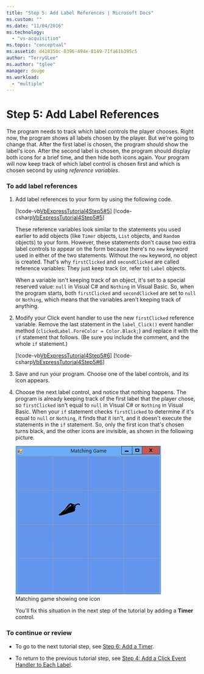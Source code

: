 ```yaml
---
title: "Step 5: Add Label References | Microsoft Docs"
ms.custom: ""
ms.date: "11/04/2016"
ms.technology: 
  - "vs-acquisition"
ms.topic: "conceptual"
ms.assetid: d418350c-0396-494e-8149-71fa61b395c5
author: "TerryGLee"
ms.author: "tglee"
manager: douge
ms.workload: 
  - "multiple"
---
```

# Step 5: Add Label References
The program needs to track which label controls the player chooses. Right now, the program shows all labels chosen by the player. But we're going to change that. After the first label is chosen, the program should show the label's icon. After the second label is chosen, the program should display both icons for a brief time, and then hide both icons again. Your program will now keep track of which label control is chosen first and which is chosen second by using *reference variables*.  
  
### To add label references  
  
1.  Add label references to your form by using the following code.  
  
     [!code-vb[VbExpressTutorial4Step5#5](../ide/codesnippet/VisualBasic/step-5-add-label-references_1.vb)]
     [!code-csharp[VbExpressTutorial4Step5#5](../ide/codesnippet/CSharp/step-5-add-label-references_1.cs)]  
  
     These reference variables look similar to the statements you used earlier to add objects (like `Timer` objects, `List` objects, and `Random` objects) to your form. However, these statements don't cause two extra label controls to appear on the form because there's no `new` keyword used in either of the two statements. Without the `new` keyword, no object is created. That's why `firstClicked` and `secondClicked` are called reference variables: They just keep track (or, refer to) `Label` objects.  
  
     When a variable isn't keeping track of an object, it's set to a special reserved value: `null` in Visual C# and `Nothing` in Visual Basic. So, when the program starts, both `firstClicked` and `secondClicked` are set to `null` or `Nothing`, which means that the variables aren't keeping track of anything.  
  
2.  Modify your Click event handler to use the new `firstClicked` reference variable. Remove the last statement in the `label_Click()` event handler method (`clickedLabel.ForeColor = Color.Black;`) and replace it with the `if` statement that follows. (Be sure you include the comment, and the whole `if` statement.)  
  
     [!code-vb[VbExpressTutorial4Step5#6](../ide/codesnippet/VisualBasic/step-5-add-label-references_2.vb)]
     [!code-csharp[VbExpressTutorial4Step5#6](../ide/codesnippet/CSharp/step-5-add-label-references_2.cs)]  
  
3.  Save and run your program. Choose one of the label controls, and its icon appears.  
  
4.  Choose the next label control, and notice that nothing happens. The program is already keeping track of the first label that the player chose, so `firstClicked` isn't equal to `null` in Visual C# or `Nothing` in Visual Basic. When your `if` statement checks `firstClicked` to determine if it's equal to `null` or `Nothing`, it finds that it isn't, and it doesn't execute the statements in the `if` statement. So, only the first icon that's chosen turns black, and the other icons are invisible, as shown in the following picture.  
  
     ![Matching game showing one icon](../ide/media/express_tut4step5.png "Express_Tut4Step5")  
Matching game showing one icon  
  
     You'll fix this situation in the next step of the tutorial by adding a **Timer** control.  
  
### To continue or review  
  
-   To go to the next tutorial step, see [Step 6: Add a Timer](../ide/step-6-add-a-timer.md).  
  
-   To return to the previous tutorial step, see [Step 4: Add a Click Event Handler to Each Label](../ide/step-4-add-a-click-event-handler-to-each-label.md).